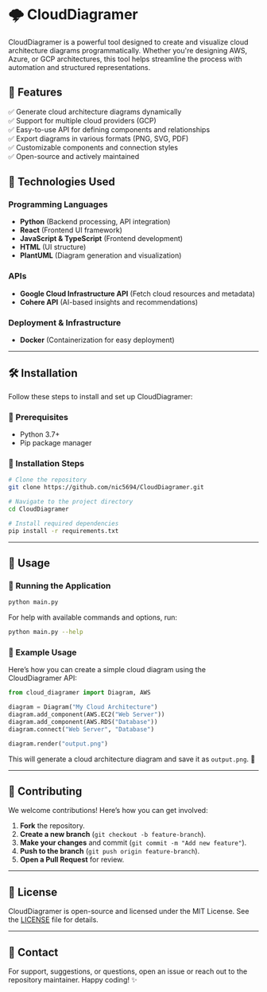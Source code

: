 # 🌩️ CloudDiagramer

CloudDiagramer is a powerful tool designed to create and visualize cloud architecture diagrams programmatically. Whether you're designing AWS, Azure, or GCP architectures, this tool helps streamline the process with automation and structured representations.

## 🚀 Features

✅ Generate cloud architecture diagrams dynamically  
✅ Support for multiple cloud providers (GCP)  
✅ Easy-to-use API for defining components and relationships  
✅ Export diagrams in various formats (PNG, SVG, PDF)  
✅ Customizable components and connection styles  
✅ Open-source and actively maintained  

## 🚀 Technologies Used
### Programming Languages
- **Python** (Backend processing, API integration)
- **React** (Frontend UI framework)
- **JavaScript & TypeScript** (Frontend development)
- **HTML** (UI structure)
- **PlantUML** (Diagram generation and visualization)

### APIs
- **Google Cloud Infrastructure API** (Fetch cloud resources and metadata)
- **Cohere API** (AI-based insights and recommendations)

### Deployment & Infrastructure
- **Docker** (Containerization for easy deployment)

---

## 🛠️ Installation

Follow these steps to install and set up CloudDiagramer:

### 🔹 Prerequisites
- Python 3.7+
- Pip package manager

### 🔹 Installation Steps
```sh
# Clone the repository
git clone https://github.com/nic5694/CloudDiagramer.git

# Navigate to the project directory
cd CloudDiagramer

# Install required dependencies
pip install -r requirements.txt
```

---

## 🎯 Usage

### 🔹 Running the Application
```sh
python main.py
```

For help with available commands and options, run:
```sh
python main.py --help
```

### 🔹 Example Usage
Here’s how you can create a simple cloud diagram using the CloudDiagramer API:

```python
from cloud_diagramer import Diagram, AWS

diagram = Diagram("My Cloud Architecture")
diagram.add_component(AWS.EC2("Web Server"))
diagram.add_component(AWS.RDS("Database"))
diagram.connect("Web Server", "Database")

diagram.render("output.png")
```

This will generate a cloud architecture diagram and save it as `output.png`. 🎨

---

## 🤝 Contributing

We welcome contributions! Here’s how you can get involved:

1. **Fork** the repository.
2. **Create a new branch** (`git checkout -b feature-branch`).
3. **Make your changes** and commit (`git commit -m "Add new feature"`).
4. **Push to the branch** (`git push origin feature-branch`).
5. **Open a Pull Request** for review.

---

## 📜 License

CloudDiagramer is open-source and licensed under the MIT License. See the [LICENSE](LICENSE) file for details.

---

## 📩 Contact

For support, suggestions, or questions, open an issue or reach out to the repository maintainer. Happy coding! ✨
